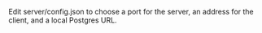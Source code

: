 Edit server/config.json to choose a port for the server, an address for the client, and a local Postgres URL.
